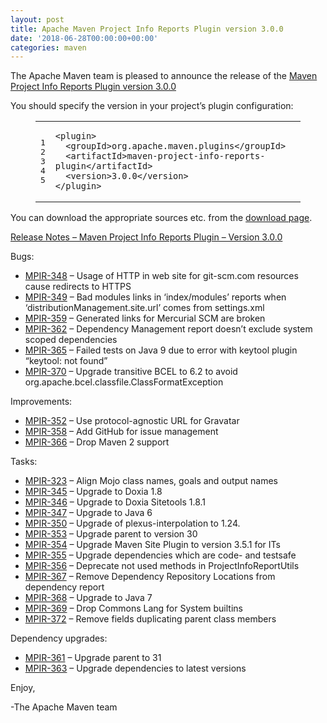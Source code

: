 ```yaml
---
layout: post
title: Apache Maven Project Info Reports Plugin version 3.0.0
date: '2018-06-28T00:00:00+00:00'
categories: maven
---
```

<div class="entry-content"><p>The Apache Maven team is pleased to announce the release of the
<a href="https://maven.apache.org/plugins/maven-project-info-reports-plugin/">Maven Project Info Reports Plugin version 3.0.0</a></p>

<p>You should specify the version in your project&rsquo;s plugin configuration:</p>

<figure class='code'><figcaption><span></span></figcaption><div class="highlight"><table><tr><td class="gutter"><pre class="line-numbers"><span class='line-number'>1</span>
<span class='line-number'>2</span>
<span class='line-number'>3</span>
<span class='line-number'>4</span>
<span class='line-number'>5</span>
</pre></td><td class='code'><pre><code class='xml'><span class='line'><span class="nt">&lt;plugin&gt;</span>
</span><span class='line'>  <span class="nt">&lt;groupId&gt;</span>org.apache.maven.plugins<span class="nt">&lt;/groupId&gt;</span>
</span><span class='line'>  <span class="nt">&lt;artifactId&gt;</span>maven-project-info-reports-plugin<span class="nt">&lt;/artifactId&gt;</span>
</span><span class='line'>  <span class="nt">&lt;version&gt;</span>3.0.0<span class="nt">&lt;/version&gt;</span>
</span><span class='line'><span class="nt">&lt;/plugin&gt;</span>
</span></code></pre></td></tr></table></div></figure>


<p>You can download the appropriate sources etc. from the
<a href="https://maven.apache.org/plugins/maven-project-info-reports-plugin/download.cgi">download page</a>.</p>

<!-- more -->


<p></p>

<p><a href="">Release Notes &ndash; Maven Project Info Reports Plugin &ndash; Version 3.0.0</a></p>

<p>Bugs:</p>

<ul>
<li><a href="https://issues.apache.org/jira/browse/MPIR-348">MPIR-348</a> &ndash; Usage of HTTP in web site for git-scm.com resources cause redirects to HTTPS</li>
<li><a href="https://issues.apache.org/jira/browse/MPIR-349">MPIR-349</a> &ndash; Bad modules links in &lsquo;index/modules&rsquo; reports when &lsquo;distributionManagement.site.url&rsquo; comes from settings.xml</li>
<li><a href="https://issues.apache.org/jira/browse/MPIR-359">MPIR-359</a> &ndash; Generated links for Mercurial SCM are broken</li>
<li><a href="https://issues.apache.org/jira/browse/MPIR-362">MPIR-362</a> &ndash; Dependency Management report doesn&rsquo;t exclude system scoped dependencies</li>
<li><a href="https://issues.apache.org/jira/browse/MPIR-365">MPIR-365</a> &ndash; Failed tests on Java 9 due to error with keytool plugin &ldquo;keytool: not found&rdquo;</li>
<li><a href="https://issues.apache.org/jira/browse/MPIR-370">MPIR-370</a> &ndash; Upgrade transitive BCEL to 6.2 to avoid org.apache.bcel.classfile.ClassFormatException</li>
</ul>


<p>Improvements:</p>

<ul>
<li><a href="https://issues.apache.org/jira/browse/MPIR-352">MPIR-352</a> &ndash; Use protocol-agnostic URL for Gravatar</li>
<li><a href="https://issues.apache.org/jira/browse/MPIR-358">MPIR-358</a> &ndash; Add GitHub for issue management</li>
<li><a href="https://issues.apache.org/jira/browse/MPIR-366">MPIR-366</a> &ndash; Drop Maven 2 support</li>
</ul>


<p>Tasks:</p>

<ul>
<li><a href="https://issues.apache.org/jira/browse/MPIR-323">MPIR-323</a> &ndash; Align Mojo class names, goals and output names</li>
<li><a href="https://issues.apache.org/jira/browse/MPIR-345">MPIR-345</a> &ndash; Upgrade to Doxia 1.8</li>
<li><a href="https://issues.apache.org/jira/browse/MPIR-346">MPIR-346</a> &ndash; Upgrade to Doxia Sitetools 1.8.1</li>
<li><a href="https://issues.apache.org/jira/browse/MPIR-347">MPIR-347</a> &ndash; Upgrade to Java 6</li>
<li><a href="https://issues.apache.org/jira/browse/MPIR-350">MPIR-350</a> &ndash; Upgrade of plexus-interpolation to 1.24.</li>
<li><a href="https://issues.apache.org/jira/browse/MPIR-353">MPIR-353</a> &ndash; Upgrade parent to version 30</li>
<li><a href="https://issues.apache.org/jira/browse/MPIR-354">MPIR-354</a> &ndash; Upgrade Maven Site Plugin to version 3.5.1 for ITs</li>
<li><a href="https://issues.apache.org/jira/browse/MPIR-355">MPIR-355</a> &ndash; Upgrade dependencies which are code- and testsafe</li>
<li><a href="https://issues.apache.org/jira/browse/MPIR-356">MPIR-356</a> &ndash; Deprecate not used methods in ProjectInfoReportUtils</li>
<li><a href="https://issues.apache.org/jira/browse/MPIR-367">MPIR-367</a> &ndash; Remove Dependency Repository Locations from dependency report</li>
<li><a href="https://issues.apache.org/jira/browse/MPIR-368">MPIR-368</a> &ndash; Upgrade to Java 7</li>
<li><a href="https://issues.apache.org/jira/browse/MPIR-369">MPIR-369</a> &ndash; Drop Commons Lang for System builtins</li>
<li><a href="https://issues.apache.org/jira/browse/MPIR-372">MPIR-372</a> &ndash; Remove fields duplicating parent class members</li>
</ul>


<p>Dependency upgrades:</p>

<ul>
<li><a href="https://issues.apache.org/jira/browse/MPIR-361">MPIR-361</a> &ndash; Upgrade parent to 31</li>
<li><a href="https://issues.apache.org/jira/browse/MPIR-363">MPIR-363</a> &ndash; Upgrade dependencies to latest versions</li>
</ul>


<p>Enjoy,</p>

<p>-The Apache Maven team</p>
</div>
